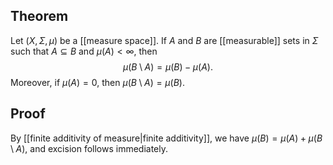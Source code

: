 ## Theorem
Let $(X,\Sigma, \mu)$ be a [[measure space]]. If $A$ and $B$ are [[measurable]] sets in $\Sigma$ such that $A\subseteq B$ and $\mu(A)< \infty$, then $$\mu(B\setminus A) = \mu(B)-\mu(A).$$ Moreover, if $\mu(A) = 0$, then $\mu(B\setminus A) = \mu(B)$.
## Proof
By [[finite additivity of measure|finite additivity]], we have $\mu(B) = \mu(A) + \mu(B\setminus A)$, and excision follows immediately.